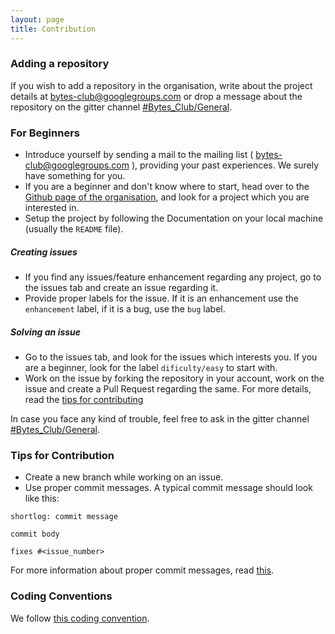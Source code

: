 ```yaml
---
layout: page
title: Contribution
---
```


### Adding a repository

If you wish to add a repository in the organisation, write about the project details at [bytes-club@googlegroups.com](mailto:bytes-club@googlegroups.com) or drop a message about the repository on the gitter channel [#Bytes_Club/General](https://gitter.im/Bytes_Club/General).

### For Beginners

* Introduce yourself by sending a mail to the mailing list ( [bytes-club@googlegroups.com](mailto:bytes-club@googlegroups.com) ), providing your past experiences. We surely have something for you.
* If you are a beginner and don't know where to start, head over to the [Github page of the organisation](https://github.com/BytesClub), and look for a project which you are interested in.
* Setup the project by following the Documentation on your local machine (usually the `README` file).

##### Creating issues
* If you find any issues/feature enhancement regarding any project, go to the issues tab and create an issue regarding it.
* Provide proper labels for the issue. If it is an enhancement use the `enhancement` label, if it is a bug, use the `bug` label.

##### Solving an issue
* Go to the issues tab, and look for the issues which interests you. If you are a beginner, look for the label `dificulty/easy` to start with.
* Work on the issue by forking the repository in your account, work on the issue and create a Pull Request regarding the same. For more details, read the [tips for contributing](#tips-for-contribution)

In case you face any kind of trouble, feel free to ask in the gitter channel [#Bytes_Club/General](https://gitter.im/Bytes_Club/General).

### Tips for Contribution

* Create a new branch while working on an issue.
* Use proper commit messages. A typical commit message should look like this: 

```
shortlog: commit message

commit body

fixes #<issue_number>
```

For more information about proper commit messages, read [this](https://chris.beams.io/posts/git-commit/).

### Coding Conventions

We follow [this coding convention](https://www.gnu.org/prep/standards/html_node/Writing-C.html).
